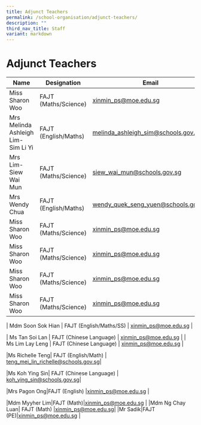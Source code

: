 ```yaml
---
title: Adjunct Teachers
permalink: /school-organisation/adjunct-teachers/
description: ""
third_nav_title: Staff
variant: markdown
---
```

# **Adjunct Teachers**

|Name|	Designation|	Email|
|----|----|----|
|Miss Sharon Woo|	FAJT (Maths/Science)| xinmin_ps@moe.edu.sg
|Mrs Melinda Ashleigh Lim-Sim Li Yi|	FAJT (English/Maths​)| melinda_ashleigh_sim@schools.gov.sg
|Mrs Lim-Siew Wai Mun|	FAJT (Maths/Science)| siew_wai_mun@schools.gov.sg
|Mrs Wendy Chua |FAJT (English/Maths​)| wendy_quek_seng_yuen@schools.gov.sg
|Miss Sharon Woo|	FAJT (Maths/Science)| xinmin_ps@moe.edu.sg
|Miss Sharon Woo|	FAJT (Maths/Science)| xinmin_ps@moe.edu.sg
|Miss Sharon Woo|	FAJT (Maths/Science)| xinmin_ps@moe.edu.sg
|Miss Sharon Woo|	FAJT (Maths/Science)| xinmin_ps@moe.edu.sg





| Mdm Soon Sok Hian 	| FAJT (English/Maths/SS) 	| [xinmin_ps@moe.edu.sg](mailto:xinmin_ps@moe.edu.sg) 	|


| Ms Tan Soi Lan 	| FAJT (Chinese Language) 	| [xinmin_ps@moe.edu.sg](mailto:xinmin_ps@moe.edu.sg)	|
| Ms Lim Lay Leng 	| FAJT (Chinese Language) 	| [xinmin_ps@moe.edu.sg](mailto:xinmin_ps@moe.edu.sg) 	|

|Ms Richelle Teng| FAJT (English/Math) | [teng_mei_lin_richelle@schools.gov.sg](teng_mei_lin_richelle@schools.gov.sg)|


|Ms Koh Ying Sin| FAJT (Chinese Language) | [koh_ying_sin@schools.gov.sg](koh_ying_sin@schools.gov.sg)|

|Mrs Pagon Ong|FAJT (English) |[xinmin_ps@moe.edu.sg](mailto:xinmin_ps@moe.edu.sg) |

|Mdm Myyher Lim|FAJT (Math)|[xinmin_ps@moe.edu.sg](mailto:xinmin_ps@moe.edu.sg) |
|Mdm Ng Chay Luan| FAJT (Math) |[xinmin_ps@moe.edu.sg](mailto:xinmin_ps@moe.edu.sg)|
|Mr Sadik|FAJT (PE)|[xinmin_ps@moe.edu.sg](mailto:xinmin_ps@moe.edu.sg) |